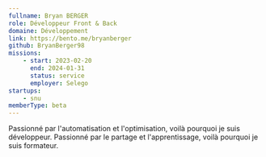 ```yaml
---
fullname: Bryan BERGER
role: Développeur Front & Back
domaine: Développement
link: https://bento.me/bryanberger
github: BryanBerger98
missions:
    - start: 2023-02-20
      end: 2024-01-31
      status: service
      employer: Selego
startups:
    - snu
memberType: beta
---
```


Passionné par l'automatisation et l'optimisation, voilà pourquoi je suis développeur.
Passionné par le partage et l'apprentissage, voilà pourquoi je suis formateur.
